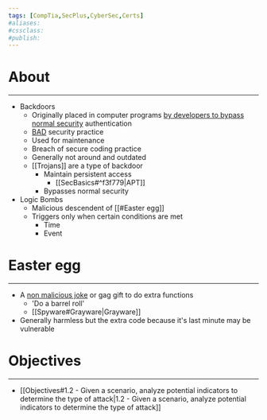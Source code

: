 ```yaml
---
tags: [CompTia,SecPlus,CyberSec,Certs]
#aliases:
#cssclass:
#publish:
---
```


# About
---
- Backdoors
	- Originally placed in computer programs <u>by developers to bypass normal security</u> authentication
	- <u>BAD</u> security practice
	- Used for maintenance
	- Breach of secure coding practice
	- Generally not around and outdated
	- [[Trojans]] are a type of backdoor
		- Maintain persistent access
			- [[SecBasics#^f3f779|APT]]
		- Bypasses normal security
- Logic Bombs
	- Malicious descendent of [[#Easter egg]]
	- Triggers only when certain conditions are met
		- Time
		- Event

# Easter egg
---
- A <u>non malicious joke</u> or gag gift to do extra functions
	- 'Do a barrel roll'
	- [[Spyware#Grayware|Grayware]]
- Generally harmless but the extra code because it's last minute may be vulnerable

# Objectives
---
- [[Objectives#1.2 - Given a scenario, analyze potential indicators to determine the type of attack|1.2 - Given a scenario, analyze potential indicators to determine the type of attack]]